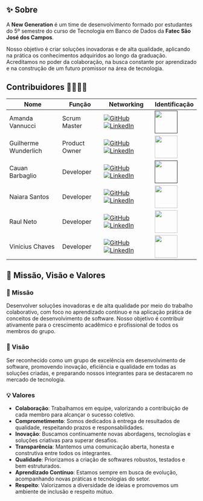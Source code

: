   ## ✨ Sobre

A **New Generation** é um time de desenvolvimento formado por estudantes do 5º semestre do curso de Tecnologia em Banco de Dados da **Fatec São José dos Campos**.  

Nosso objetivo é criar soluções inovadoras e de alta qualidade, aplicando na prática os conhecimentos adquiridos ao longo da graduação. Acreditamos no poder da colaboração, na busca constante por aprendizado e na construção de um futuro promissor na área de tecnologia.

  ## Contribuidores 👨‍💻👩‍💻


Nome | Função | Networking | Identificação
--- | --- | --- | --- | 
Amanda Vannucci | Scrum Master |   <a href="https://github.com/Amandavannuccic"><img src="https://img.shields.io/badge/GitHub-100000?style=for-the-badge&logo=github&logoColor=white" alt="GitHub"></a> <a href="https://www.linkedin.com/in/amanda-vannucci/"><img src="https://img.shields.io/badge/linkedin-%230077B5.svg?&style=for-the-badge&logo=linkedin&logoColor=white" alt="LinkedIn"></a> |    <a href="" ><img src="https://avatars.githubusercontent.com/u/127263243?v=4" width="60"></a>
Guilherme Wunderlich | Product Owner | <a href="https://github.com/wunderlich-15"><img src="https://img.shields.io/badge/GitHub-100000?style=for-the-badge&logo=github&logoColor=white5" alt="GitHub"></a> <a href="https://www.linkedin.com/in/guilherme-wunderlich-aa56a2228/"><img src="https://img.shields.io/badge/linkedin-%230077B5.svg?&style=for-the-badge&logo=linkedin&logoColor=white" alt="LinkedIn"></a> |<img src="https://avatars.githubusercontent.com/u/74203181?v=4" width="60">|
Cauan Barbaglio| Developer | <a href="https://github.com/Cauanvmb"><img src="https://img.shields.io/badge/GitHub-100000?style=for-the-badge&logo=github&logoColor=white" alt="GitHub"></a><a href="https://www.linkedin.com/in/cauan-barbaglio/"><img src="https://img.shields.io/badge/linkedin-%230077B5.svg?&style=for-the-badge&logo=linkedin&logoColor=white" alt="LinkedIn"></a>| <a href="" ><img src="https://avatars.githubusercontent.com/u/127343662?v=4" width="60"></a>
Naiara Santos | Developer| <a href="https://github.com/NaiaraSantos3"><img src="https://img.shields.io/badge/GitHub-100000?style=for-the-badge&logo=github&logoColor=white5" alt="GitHub"></a> <a href="https://www.linkedin.com/in/naiara-santos-73b83a186/"><img src="https://img.shields.io/badge/linkedin-%230077B5.svg?&style=for-the-badge&logo=linkedin&logoColor=white" alt="LinkedIn"></a> |<img src="https://avatars.githubusercontent.com/u/127265827?v=4" width="60">|
Raul Neto | Developer | <a href="https://github.com/raulnt"><img src="https://img.shields.io/badge/GitHub-100000?style=for-the-badge&logo=github&logoColor=white" alt="GitHub"></a> <a href="https://www.linkedin.com/in/raul-neto-b51b24157/"><img src="https://img.shields.io/badge/linkedin-%230077B5.svg?&style=for-the-badge&logo=linkedin&logoColor=white" alt="LinkedIn"></a> |<img src="https://avatars.githubusercontent.com/u/127263427?v=4" width="60">|
Vinícius Chaves| Developer |<a href="https://github.com/ChavesVini"><img src="https://img.shields.io/badge/GitHub-100000?style=for-the-badge&logo=github&logoColor=white" alt="GitHub"></a> <a href="https://www.linkedin.com/in/vin%C3%ADcius-chaves-197353244/"><img src="https://img.shields.io/badge/linkedin-%230077B5.svg?&style=for-the-badge&logo=linkedin&logoColor=white" alt="LinkedIn"></a> |<img src="https://media.licdn.com/dms/image/v2/D4D03AQGwf2fzaEOz3g/profile-displayphoto-shrink_800_800/profile-displayphoto-shrink_800_800/0/1705451376647?e=1746662400&v=beta&t=0aWzeMRwY7tiG0uCqSFqFRjNnmgaXlJsZGxeV0nwEs8" width="60">|


## 🎯 Missão, Visão e Valores

### 🌟 Missão  
Desenvolver soluções inovadoras e de alta qualidade por meio do trabalho colaborativo, com foco no aprendizado contínuo e na aplicação prática de conceitos de desenvolvimento de software. Nosso objetivo é contribuir ativamente para o crescimento acadêmico e profissional de todos os membros do grupo.

### 🔭 Visão  
Ser reconhecido como um grupo de excelência em desenvolvimento de software, promovendo inovação, eficiência e qualidade em todas as soluções criadas, e preparando nossos integrantes para se destacarem no mercado de tecnologia.

### 💡 Valores  

- **Colaboração**: Trabalhamos em equipe, valorizando a contribuição de cada membro para alcançar o sucesso coletivo.  
- **Comprometimento**: Somos dedicados à entrega de resultados de qualidade, respeitando prazos e responsabilidades.  
- **Inovação**: Buscamos continuamente novas abordagens, tecnologias e soluções criativas para superar desafios.  
- **Transparência**: Mantemos uma comunicação aberta, honesta e construtiva entre todos os integrantes.  
- **Qualidade**: Priorizamos a criação de softwares robustos, testados e bem estruturados.  
- **Aprendizado Contínuo**: Estamos sempre em busca de evolução, acompanhando novas práticas e tecnologias do setor.  
- **Respeito**: Valorizamos a diversidade de ideias e promovemos um ambiente de inclusão e respeito mútuo.
